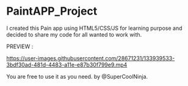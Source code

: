 # PaintAPP_Project
I created this Pain app using HTML5/CSS/JS for learning purpose and decided to share my code for all wanted to work with.

 

PREVIEW : 






https://user-images.githubusercontent.com/28671231/133939533-3bdf30ad-481d-4483-a11e-e87b30f799e9.mp4




You are free to use it as you need. by @SuperCoolNinja.





